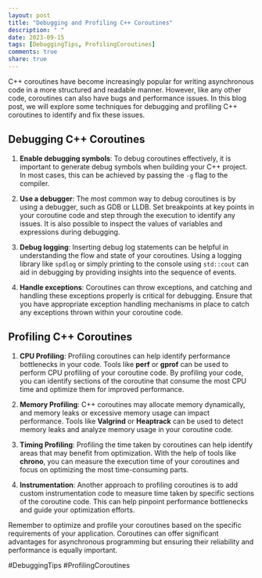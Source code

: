 ```yaml
---
layout: post
title: "Debugging and Profiling C++ Coroutines"
description: " "
date: 2023-09-15
tags: [DebuggingTips, ProfilingCoroutines]
comments: true
share: true
---
```


C++ coroutines have become increasingly popular for writing asynchronous code in a more structured and readable manner. However, like any other code, coroutines can also have bugs and performance issues. In this blog post, we will explore some techniques for debugging and profiling C++ coroutines to identify and fix these issues.

## Debugging C++ Coroutines

1. **Enable debugging symbols**: To debug coroutines effectively, it is important to generate debug symbols when building your C++ project. In most cases, this can be achieved by passing the `-g` flag to the compiler.

2. **Use a debugger**: The most common way to debug coroutines is by using a debugger, such as GDB or LLDB. Set breakpoints at key points in your coroutine code and step through the execution to identify any issues. It is also possible to inspect the values of variables and expressions during debugging.

3. **Debug logging**: Inserting debug log statements can be helpful in understanding the flow and state of your coroutines. Using a logging library like `spdlog` or simply printing to the console using `std::cout` can aid in debugging by providing insights into the sequence of events.

4. **Handle exceptions**: Coroutines can throw exceptions, and catching and handling these exceptions properly is critical for debugging. Ensure that you have appropriate exception handling mechanisms in place to catch any exceptions thrown within your coroutine code.

## Profiling C++ Coroutines

1. **CPU Profiling**: Profiling coroutines can help identify performance bottlenecks in your code. Tools like **perf** or **gprof** can be used to perform CPU profiling of your coroutine code. By profiling your code, you can identify sections of the coroutine that consume the most CPU time and optimize them for improved performance.

2. **Memory Profiling**: C++ coroutines may allocate memory dynamically, and memory leaks or excessive memory usage can impact performance. Tools like **Valgrind** or **Heaptrack** can be used to detect memory leaks and analyze memory usage in your coroutine code.

3. **Timing Profiling**: Profiling the time taken by coroutines can help identify areas that may benefit from optimization. With the help of tools like **chrono**, you can measure the execution time of your coroutines and focus on optimizing the most time-consuming parts.

4. **Instrumentation**: Another approach to profiling coroutines is to add custom instrumentation code to measure time taken by specific sections of the coroutine code. This can help pinpoint performance bottlenecks and guide your optimization efforts.

Remember to optimize and profile your coroutines based on the specific requirements of your application. Coroutines can offer significant advantages for asynchronous programming but ensuring their reliability and performance is equally important.

#DebuggingTips #ProfilingCoroutines